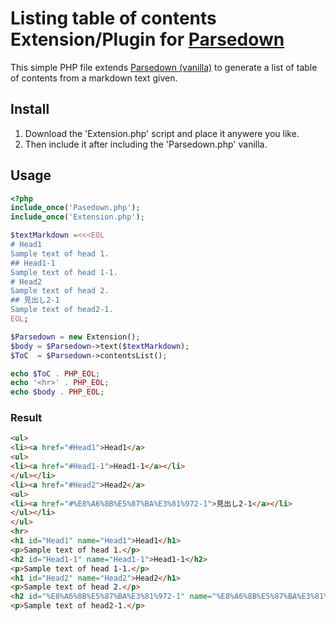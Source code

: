 # Listing table of contents Extension/Plugin for [Parsedown](http://parsedown.org/)

This simple PHP file extends [Parsedown (vanilla)](https://github.com/erusev/parsedown) to generate a list of table of contents from a markdown text given.

## Install

1. Download the 'Extension.php' script and place it anywere you like.
2. Then include it after including the 'Parsedown.php' vanilla.

## Usage

```php
<?php
include_once('Pasedown.php');
include_once('Extension.php');

$textMarkdown =<<<EOL
# Head1
Sample text of head 1.
## Head1-1
Sample text of head 1-1.
# Head2
Sample text of head 2.
## 見出し2-1
Sample text of head2-1.
EOL;

$Parsedown = new Extension();
$body = $Parsedown->text($textMarkdown);
$ToC  = $Parsedown->contentsList();

echo $ToC . PHP_EOL;
echo '<hr>' . PHP_EOL;
echo $body . PHP_EOL;
```
### Result

```html
<ul>
<li><a href="#Head1">Head1</a>
<ul>
<li><a href="#Head1-1">Head1-1</a></li>
</ul></li>
<li><a href="#Head2">Head2</a>
<ul>
<li><a href="#%E8%A6%8B%E5%87%BA%E3%81%972-1">見出し2-1</a></li>
</ul></li>
</ul>
<hr>
<h1 id="Head1" name="Head1">Head1</h1>
<p>Sample text of head 1.</p>
<h2 id="Head1-1" name="Head1-1">Head1-1</h2>
<p>Sample text of head 1-1.</p>
<h1 id="Head2" name="Head2">Head2</h1>
<p>Sample text of head 2.</p>
<h2 id="%E8%A6%8B%E5%87%BA%E3%81%972-1" name="%E8%A6%8B%E5%87%BA%E3%81%972-1">見出し2-1</h2>
<p>Sample text of head2-1.</p>
```

